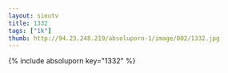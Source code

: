 ```yaml
--- 
layout: sieutv
title: 1332
tags: ["1k"]
thumb: http://94.23.248.219/absoluporn-1/image/002/1332.jpg
---
```

{% include absoluporn key="1332" %} 
